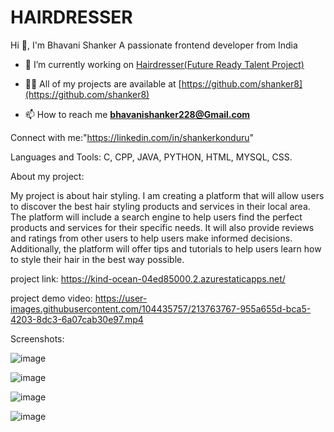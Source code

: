 # HAIRDRESSER
Hi 👋, I'm Bhavani Shanker
A passionate frontend developer from India

- 🔭 I’m currently working on [Hairdresser(Future Ready Talent Project)](https://kind-ocean-04ed85000.2.azurestaticapps.net/)

- 👨‍💻 All of my projects are available at [https://github.com/shanker8](https://github.com/shanker8)

- 📫 How to reach me **bhavanishanker228@Gmail.com**

Connect with me:"https://linkedin.com/in/shankerkonduru"

Languages and Tools: C, CPP, JAVA, PYTHON, HTML, MYSQL, CSS.

About my project:

My project is about hair styling. I am creating a platform that will allow users to discover the best hair styling products and services in their local area. The platform will include a search engine to help users find the perfect products and services for their specific needs. It will also provide reviews and ratings from other users to help users make informed decisions. Additionally, the platform will offer tips and tutorials to help users learn how to style their hair in the best way possible.

project link: https://kind-ocean-04ed85000.2.azurestaticapps.net/

project demo video: https://user-images.githubusercontent.com/104435757/213763767-955a655d-bca5-4203-8dc3-6a07cab30e97.mp4

Screenshots:

![image](https://user-images.githubusercontent.com/104435757/213760435-7a4326ea-e872-4c07-a4bf-0d74eba4dd46.png)

![image](https://user-images.githubusercontent.com/104435757/213760539-ac397536-980a-45b6-b3c3-d03672575eab.png)

![image](https://user-images.githubusercontent.com/104435757/213760608-49eacf6e-61fa-48e8-ad23-2dd032fe3013.png)

![image](https://user-images.githubusercontent.com/104435757/213760747-7bc2be58-3851-45c1-9aba-bde4940d7da0.png)
